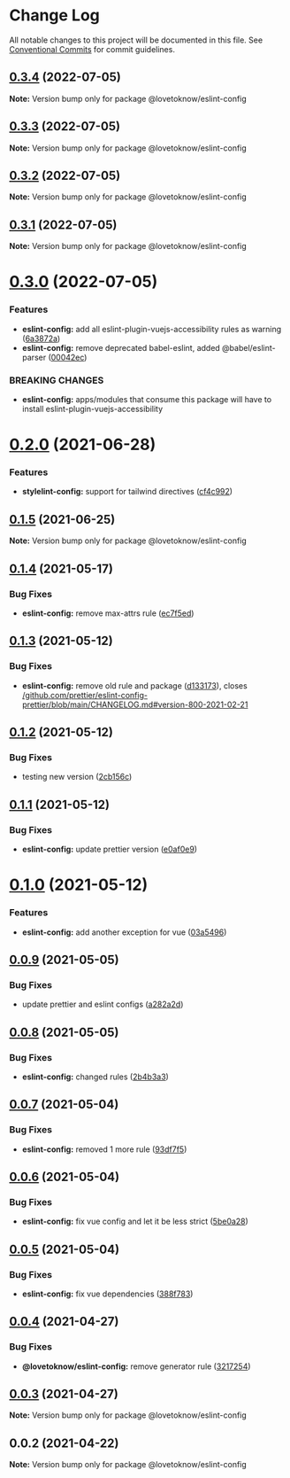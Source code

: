 # Change Log

All notable changes to this project will be documented in this file.
See [Conventional Commits](https://conventionalcommits.org) for commit guidelines.

## [0.3.4](https://github.com/LoveToKnow/lint/compare/@lovetoknow/eslint-config@0.3.3...@lovetoknow/eslint-config@0.3.4) (2022-07-05)

**Note:** Version bump only for package @lovetoknow/eslint-config





## [0.3.3](https://github.com/LoveToKnow/lint/compare/@lovetoknow/eslint-config@0.3.2...@lovetoknow/eslint-config@0.3.3) (2022-07-05)

**Note:** Version bump only for package @lovetoknow/eslint-config





## [0.3.2](https://github.com/LoveToKnow/lint/compare/@lovetoknow/eslint-config@0.3.1...@lovetoknow/eslint-config@0.3.2) (2022-07-05)

**Note:** Version bump only for package @lovetoknow/eslint-config





## [0.3.1](https://github.com/LoveToKnow/lint/compare/@lovetoknow/eslint-config@0.3.0...@lovetoknow/eslint-config@0.3.1) (2022-07-05)

**Note:** Version bump only for package @lovetoknow/eslint-config





# [0.3.0](https://github.com/LoveToKnow/lint/compare/@lovetoknow/eslint-config@0.2.0...@lovetoknow/eslint-config@0.3.0) (2022-07-05)


### Features

* **eslint-config:** add all eslint-plugin-vuejs-accessibility rules as warning ([6a3872a](https://github.com/LoveToKnow/lint/commit/6a3872a59e755060895ec8f617e0fafdf85ef5fe))
* **eslint-config:** remove deprecated babel-eslint, added @babel/eslint-parser ([00042ec](https://github.com/LoveToKnow/lint/commit/00042ec9873018785f6c6ffe2bcde40ea05c84fd))


### BREAKING CHANGES

* **eslint-config:** apps/modules that consume this package will have to install eslint-plugin-vuejs-accessibility





# [0.2.0](https://github.com/LoveToKnow/lint/compare/@lovetoknow/eslint-config@0.1.5...@lovetoknow/eslint-config@0.2.0) (2021-06-28)


### Features

* **stylelint-config:** support for tailwind directives ([cf4c992](https://github.com/LoveToKnow/lint/commit/cf4c992c5aa858ae807f0004deead0a00b3aac82))





## [0.1.5](https://github.com/LoveToKnow/lint/compare/@lovetoknow/eslint-config@0.1.4...@lovetoknow/eslint-config@0.1.5) (2021-06-25)

**Note:** Version bump only for package @lovetoknow/eslint-config





## [0.1.4](https://github.com/LoveToKnow/lint/compare/@lovetoknow/eslint-config@0.1.3...@lovetoknow/eslint-config@0.1.4) (2021-05-17)


### Bug Fixes

* **eslint-config:** remove max-attrs rule ([ec7f5ed](https://github.com/LoveToKnow/lint/commit/ec7f5eda9c0eccc737d16a8b21dda1df12624646))





## [0.1.3](https://github.com/LoveToKnow/lint/compare/@lovetoknow/eslint-config@0.1.2...@lovetoknow/eslint-config@0.1.3) (2021-05-12)


### Bug Fixes

* **eslint-config:** remove old rule and package ([d133173](https://github.com/LoveToKnow/lint/commit/d133173f6b9eb08136e7b2b27ea92ac986ad0935)), closes [/github.com/prettier/eslint-config-prettier/blob/main/CHANGELOG.md#version-800-2021-02-21](https://github.com//github.com/prettier/eslint-config-prettier/blob/main/CHANGELOG.md/issues/version-800-2021-02-21)





## [0.1.2](https://github.com/LoveToKnow/lint/compare/@lovetoknow/eslint-config@0.1.1...@lovetoknow/eslint-config@0.1.2) (2021-05-12)


### Bug Fixes

* testing new version ([2cb156c](https://github.com/LoveToKnow/lint/commit/2cb156cf197686ec1236e08043b081265a6edc84))





## [0.1.1](https://github.com/LoveToKnow/lint/compare/@lovetoknow/eslint-config@0.1.0...@lovetoknow/eslint-config@0.1.1) (2021-05-12)


### Bug Fixes

* **eslint-config:** update prettier version ([e0af0e9](https://github.com/LoveToKnow/lint/commit/e0af0e9145df6f82f2192c9e520421c92908a4e0))





# [0.1.0](https://github.com/LoveToKnow/lint/compare/@lovetoknow/eslint-config@0.0.9...@lovetoknow/eslint-config@0.1.0) (2021-05-12)


### Features

* **eslint-config:** add another exception for vue ([03a5496](https://github.com/LoveToKnow/lint/commit/03a5496737453853957f8da6118d09f46b043e5f))





## [0.0.9](https://github.com/LoveToKnow/lint/compare/@lovetoknow/eslint-config@0.0.8...@lovetoknow/eslint-config@0.0.9) (2021-05-05)


### Bug Fixes

* update prettier and eslint configs ([a282a2d](https://github.com/LoveToKnow/lint/commit/a282a2d99c5523d5b6ef50793b0b8de0246fec03))





## [0.0.8](https://github.com/LoveToKnow/lint/compare/@lovetoknow/eslint-config@0.0.7...@lovetoknow/eslint-config@0.0.8) (2021-05-05)


### Bug Fixes

* **eslint-config:** changed rules ([2b4b3a3](https://github.com/LoveToKnow/lint/commit/2b4b3a394e2f8553bc19eecf0bceb9da7482d2b3))





## [0.0.7](https://github.com/LoveToKnow/lint/compare/@lovetoknow/eslint-config@0.0.6...@lovetoknow/eslint-config@0.0.7) (2021-05-04)


### Bug Fixes

* **eslint-config:** removed 1 more rule ([93df7f5](https://github.com/LoveToKnow/lint/commit/93df7f5a6aa256da658db8d1767dcce135cd45ae))





## [0.0.6](https://github.com/LoveToKnow/lint/compare/@lovetoknow/eslint-config@0.0.5...@lovetoknow/eslint-config@0.0.6) (2021-05-04)


### Bug Fixes

* **eslint-config:** fix vue config and let it be less strict ([5be0a28](https://github.com/LoveToKnow/lint/commit/5be0a28e7a1e3c45ebb2d21cf9a1cd4c48d1193a))





## [0.0.5](https://github.com/LoveToKnow/lint/compare/@lovetoknow/eslint-config@0.0.4...@lovetoknow/eslint-config@0.0.5) (2021-05-04)


### Bug Fixes

* **eslint-config:** fix vue dependencies ([388f783](https://github.com/LoveToKnow/lint/commit/388f7839d1dc61645eb0f7326d92af15f3c846ba))





## [0.0.4](https://github.com/LoveToKnow/lint/compare/@lovetoknow/eslint-config@0.0.3...@lovetoknow/eslint-config@0.0.4) (2021-04-27)


### Bug Fixes

* **@lovetoknow/eslint-config:** remove generator rule ([3217254](https://github.com/LoveToKnow/lint/commit/32172542e69d36616fa513e884b8dab5ee652a18))





## [0.0.3](https://github.com/LoveToKnow/lint/compare/@lovetoknow/eslint-config@0.0.2...@lovetoknow/eslint-config@0.0.3) (2021-04-27)

**Note:** Version bump only for package @lovetoknow/eslint-config





## 0.0.2 (2021-04-22)

**Note:** Version bump only for package @lovetoknow/eslint-config
